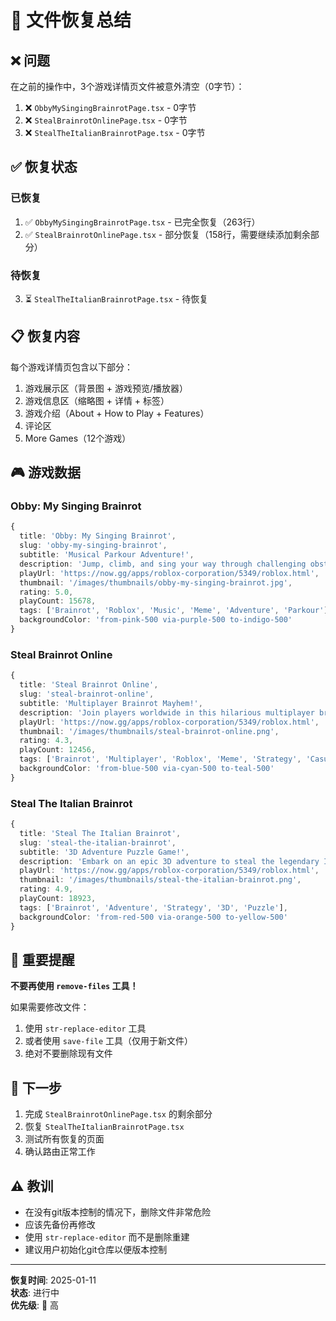 # 🔧 文件恢复总结

## ❌ 问题

在之前的操作中，3个游戏详情页文件被意外清空（0字节）：

1. ❌ `ObbyMySingingBrainrotPage.tsx` - 0字节
2. ❌ `StealBrainrotOnlinePage.tsx` - 0字节  
3. ❌ `StealTheItalianBrainrotPage.tsx` - 0字节

## ✅ 恢复状态

### 已恢复
1. ✅ `ObbyMySingingBrainrotPage.tsx` - 已完全恢复（263行）
2. ✅ `StealBrainrotOnlinePage.tsx` - 部分恢复（158行，需要继续添加剩余部分）

### 待恢复
3. ⏳ `StealTheItalianBrainrotPage.tsx` - 待恢复

## 📋 恢复内容

每个游戏详情页包含以下部分：
1. 游戏展示区（背景图 + 游戏预览/播放器）
2. 游戏信息区（缩略图 + 详情 + 标签）
3. 游戏介绍（About + How to Play + Features）
4. 评论区
5. More Games（12个游戏）

## 🎮 游戏数据

### Obby: My Singing Brainrot
```typescript
{
  title: 'Obby: My Singing Brainrot',
  slug: 'obby-my-singing-brainrot',
  subtitle: 'Musical Parkour Adventure!',
  description: 'Jump, climb, and sing your way through challenging obstacle courses!',
  playUrl: 'https://now.gg/apps/roblox-corporation/5349/roblox.html',
  thumbnail: '/images/thumbnails/obby-my-singing-brainrot.jpg',
  rating: 5.0,
  playCount: 15678,
  tags: ['Brainrot', 'Roblox', 'Music', 'Meme', 'Adventure', 'Parkour'],
  backgroundColor: 'from-pink-500 via-purple-500 to-indigo-500'
}
```

### Steal Brainrot Online
```typescript
{
  title: 'Steal Brainrot Online',
  slug: 'steal-brainrot-online',
  subtitle: 'Multiplayer Brainrot Mayhem!',
  description: 'Join players worldwide in this hilarious multiplayer brainrot adventure!',
  playUrl: 'https://now.gg/apps/roblox-corporation/5349/roblox.html',
  thumbnail: '/images/thumbnails/steal-brainrot-online.png',
  rating: 4.3,
  playCount: 12456,
  tags: ['Brainrot', 'Multiplayer', 'Roblox', 'Meme', 'Strategy', 'Casual'],
  backgroundColor: 'from-blue-500 via-cyan-500 to-teal-500'
}
```

### Steal The Italian Brainrot
```typescript
{
  title: 'Steal The Italian Brainrot',
  slug: 'steal-the-italian-brainrot',
  subtitle: '3D Adventure Puzzle Game!',
  description: 'Embark on an epic 3D adventure to steal the legendary Italian Brainrot!',
  playUrl: 'https://now.gg/apps/roblox-corporation/5349/roblox.html',
  thumbnail: '/images/thumbnails/steal-the-italian-brainrot.png',
  rating: 4.9,
  playCount: 18923,
  tags: ['Brainrot', 'Adventure', 'Strategy', '3D', 'Puzzle'],
  backgroundColor: 'from-red-500 via-orange-500 to-yellow-500'
}
```

## 🚨 重要提醒

**不要再使用 `remove-files` 工具！**

如果需要修改文件：
1. 使用 `str-replace-editor` 工具
2. 或者使用 `save-file` 工具（仅用于新文件）
3. 绝对不要删除现有文件

## 📝 下一步

1. 完成 `StealBrainrotOnlinePage.tsx` 的剩余部分
2. 恢复 `StealTheItalianBrainrotPage.tsx`
3. 测试所有恢复的页面
4. 确认路由正常工作

## ⚠️ 教训

- 在没有git版本控制的情况下，删除文件非常危险
- 应该先备份再修改
- 使用 `str-replace-editor` 而不是删除重建
- 建议用户初始化git仓库以便版本控制

---

**恢复时间**: 2025-01-11  
**状态**: 进行中  
**优先级**: 🔴 高

